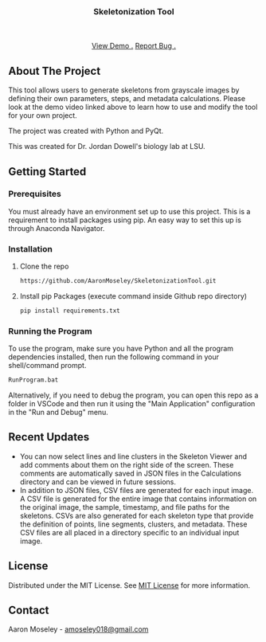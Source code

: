 
<br/>
<div align="center">

<h3 align="center">Skeletonization Tool</h3>
<p align="center">


<br/>
<br/>
<a href="https://youtu.be/-0nsbsNzMa8">View Demo .</a>  
<a href="mailto:amoseley018@gmail.com?subject=Skeletonization%20Tool%20Bug">Report Bug .</a>

</p>
</div>

## About The Project

This tool allows users to generate skeletons from grayscale images by defining their own parameters, steps, and metadata calculations. Please look at the demo video linked above to learn how to use and modify the tool for your own project.

The project was created with Python and PyQt.

This was created for Dr. Jordan Dowell's biology lab at LSU.
## Getting Started

 
### Prerequisites

You must already have an environment set up to use this project. This is a requirement to install packages using pip. An easy way to set this up is through Anaconda Navigator.
### Installation

1. Clone the repo
   ```sh
   https://github.com/AaronMoseley/SkeletonizationTool.git
   ```
3. Install pip Packages (execute command inside Github repo directory)
   ```sh
   pip install requirements.txt
   ```

### Running the Program

To use the program, make sure you have Python and all the program dependencies installed, then run the following command in your shell/command prompt.

```sh
RunProgram.bat
```

Alternatively, if you need to debug the program, you can open this repo as a folder in VSCode and then run it using the "Main Application" configuration in the "Run and Debug" menu.
   
## Recent Updates

* You can now select lines and line clusters in the Skeleton Viewer and add comments about them on the right side of the screen. These comments are automatically saved in JSON files in the Calculations directory and can be viewed in future sessions.
* In addition to JSON files, CSV files are generated for each input image. A CSV file is generated for the entire image that contains information on the original image, the sample, timestamp, and file paths for the skeletons. CSVs are also generated for each skeleton type that provide the definition of points, line segments, clusters, and metadata. These CSV files are all placed in a directory specific to an individual input image.

## License

Distributed under the MIT License. See [MIT License](https://opensource.org/licenses/MIT) for more information.
## Contact

Aaron Moseley - amoseley018@gmail.com
